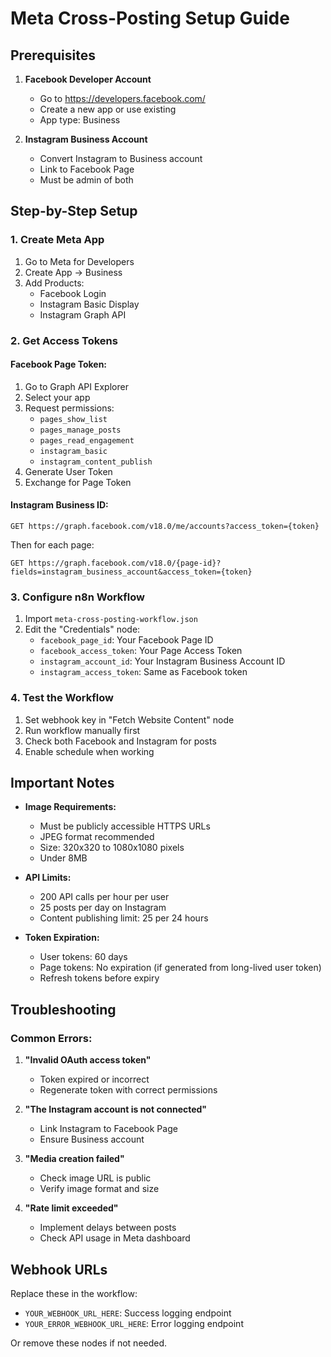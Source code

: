 # Meta Cross-Posting Setup Guide

## Prerequisites

1. **Facebook Developer Account**
   - Go to https://developers.facebook.com/
   - Create a new app or use existing
   - App type: Business

2. **Instagram Business Account**
   - Convert Instagram to Business account
   - Link to Facebook Page
   - Must be admin of both

## Step-by-Step Setup

### 1. Create Meta App
1. Go to Meta for Developers
2. Create App → Business
3. Add Products:
   - Facebook Login
   - Instagram Basic Display
   - Instagram Graph API

### 2. Get Access Tokens

#### Facebook Page Token:
1. Go to Graph API Explorer
2. Select your app
3. Request permissions:
   - `pages_show_list`
   - `pages_manage_posts`
   - `pages_read_engagement`
   - `instagram_basic`
   - `instagram_content_publish`
4. Generate User Token
5. Exchange for Page Token

#### Instagram Business ID:
```
GET https://graph.facebook.com/v18.0/me/accounts?access_token={token}
```
Then for each page:
```
GET https://graph.facebook.com/v18.0/{page-id}?fields=instagram_business_account&access_token={token}
```

### 3. Configure n8n Workflow

1. Import `meta-cross-posting-workflow.json`
2. Edit the "Credentials" node:
   - `facebook_page_id`: Your Facebook Page ID
   - `facebook_access_token`: Your Page Access Token
   - `instagram_account_id`: Your Instagram Business Account ID
   - `instagram_access_token`: Same as Facebook token

### 4. Test the Workflow

1. Set webhook key in "Fetch Website Content" node
2. Run workflow manually first
3. Check both Facebook and Instagram for posts
4. Enable schedule when working

## Important Notes

- **Image Requirements:**
  - Must be publicly accessible HTTPS URLs
  - JPEG format recommended
  - Size: 320x320 to 1080x1080 pixels
  - Under 8MB

- **API Limits:**
  - 200 API calls per hour per user
  - 25 posts per day on Instagram
  - Content publishing limit: 25 per 24 hours

- **Token Expiration:**
  - User tokens: 60 days
  - Page tokens: No expiration (if generated from long-lived user token)
  - Refresh tokens before expiry

## Troubleshooting

### Common Errors:

1. **"Invalid OAuth access token"**
   - Token expired or incorrect
   - Regenerate token with correct permissions

2. **"The Instagram account is not connected"**
   - Link Instagram to Facebook Page
   - Ensure Business account

3. **"Media creation failed"**
   - Check image URL is public
   - Verify image format and size

4. **"Rate limit exceeded"**
   - Implement delays between posts
   - Check API usage in Meta dashboard

## Webhook URLs

Replace these in the workflow:
- `YOUR_WEBHOOK_URL_HERE`: Success logging endpoint
- `YOUR_ERROR_WEBHOOK_URL_HERE`: Error logging endpoint

Or remove these nodes if not needed.